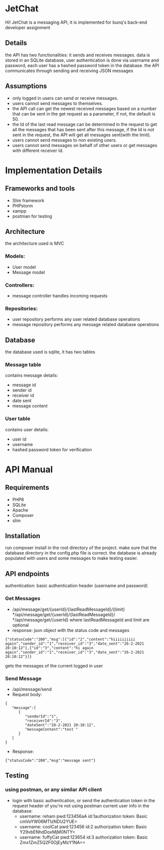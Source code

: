 # JetChat

Hi!
JetChat is a messaging API, it is implemented for bunq's back-end developer assignment
## Details
the API has two functionalities:
it sends and receives messages.
data is stored in an SQLite database,
user authentication is done via username and password, each user has a hashed password token in the database.
the API communicates through sending and receiving JSON messages
 
## Assumptions
* only logged in users can send or receive messages.
* users cannot send messages to themselves.
* the API call can get the newest received messages based on a number that can be sent in the get request as a parameter, if not, the default is 50.
* the Id of the last read message can be determined in the request to get all the messages that has been sent after this message, if the Id is not sent in the request, the API will get all messages sent(with the limit).
* users cannot send messages to non existing users.
* users cannot send messages on behalf of other users or get messages with different receiver Id.
 

# Implementation Details

## Frameworks and tools
* Slim framework
* PHPstorm
* xampp
* postman for testing

## Architecture
the architecture used is MVC
### Models: 
* User model
* Message model
### Controllers:
* message controller
handles incoming requests
### Repositories:
* user repository
performs any user related database operations
* message repository
performs any message related database operations

## Database
the database used is sqlite, it has two tables
### Message table
contains message details:
* message id
* sender id
* receiver id
* date sent
* message content
### User table
contains user details:
* user id
* username
* hashed password token for verification

# API Manual 
## Requirements 
* PHP8
* SQLite
* Apache
* Composer
* slim
## Installation
run composer install in the root directory of the project.
make sure that the database directory in the config.php file is correct.
the database is already populated with users and some messages to make testing easier.
## API endpoints
authentication: basic authentication header (username and password)
### Get Messages
* /api/message/get/{userId}/{lastReadMessageId}/{limit}
*/api/message/get/{userId}/{lastReadMessageId}/
*/api/message/get/{userId}
where lastReadMessageId and limit are optional
* response: json object with the status code and messages
~~~
{"statusCode":"200","msg":[{"id":"2","content":"hiiiiiiiiii
again","sender_id":"1","receiver_id":"3","date_sent":"26-2-2021 20:10:12"},{"id":"3","content":"hi again
again","sender_id":"1","receiver_id":"3","date_sent":"26-2-2021 20:10:12"}]}
~~~
gets the messages of the current logged in user
### Send Message
* /api/message/send
* Request body:
~~~
{
   "message":[
      {
         "senderId":"1",
         "receiverId":"3",
         "dateSent":"28-2-2021 20:10:12",
         "messageContent":"test "
      }
   ]
}
~~~
* Response:
~~~
{"statusCode":"200","msg":"message sent"}
~~~

## Testing
### using postman, or any similar API client
* login with basic authentication, or send the authentication token in the request header of you're not using postman
current user info in the database:
  * username: reham pwd:123456aA id:1authorization token:  Basic cmVoYW06MTIzNDU2YUE=
  * username: coolCat pwd:123456 id:2 authorization token: Basic Y29vbENhdDoxMjM0NTY=
  * username: fuffyCat pwd:123654 id:3 authorization token: Basic Zmx1ZmZ5Q2F0OjEyMzY1NA==




